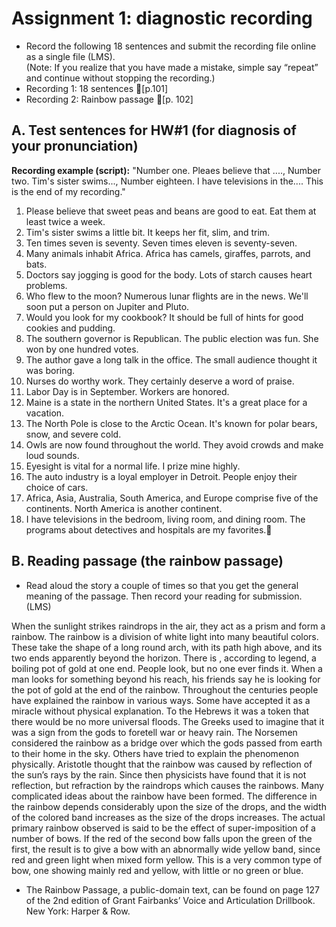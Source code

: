 # Assignment 1: diagnostic recording

+ Record the following 18 sentences and submit the recording file online as a single file (LMS).  
(Note: If you realize that you have made a mistake, simple say “repeat” and continue without stopping the recording.)
+ Recording 1: 18 sentences 🎈[p.101]
+ Recording 2: Rainbow passage 🎈[p. 102]

## A. Test sentences for HW#1 (for diagnosis of your pronunciation)

**Recording example (script):** "Number one. Pleaes believe that ...., Number two. Tim's sister swims..., Number eighteen. I have televisions in the.... This is the end of my recording."


1.	Please believe that sweet peas and beans are good to eat. Eat them at least twice a week. 
2.	Tim's sister swims a little bit. It keeps her fit, slim, and trim. 
3.	Ten times seven is seventy. Seven times eleven is seventy-seven. 
4.	Many animals inhabit Africa. Africa has camels, giraffes, parrots, and bats. 
5.	Doctors say jogging is good for the body. Lots of starch causes heart problems. 
6.	Who flew to the moon? Numerous lunar flights are in the news. We'll soon put a person on Jupiter and Pluto. 
7.	Would you look for my cookbook? It should be full of hints for good cookies and pudding. 
8.	The southern governor is Republican. The public election was fun. She won by one hundred votes. 
9.	The author gave a long talk in the office. The small audience thought it was boring. 
10.	Nurses do worthy work. They certainly deserve a word of praise.
11.	Labor Day is in September. Workers are honored. 
12.	Maine is a state in the northern United States. It's a great place for a vacation. 
13.	The North Pole is close to the Arctic Ocean. It's known for polar bears, snow, and severe cold. 
14.	Owls are now found throughout the world. They avoid crowds and make loud sounds. 
15.	Eyesight is vital for a normal life. I prize mine highly. 
16.	The auto industry is a loyal employer in Detroit. People enjoy their choice of cars. 
17.	Africa, Asia, Australia, South America, and Europe comprise five of the continents. North America is another continent. 
18. I have televisions in the bedroom, living room, and dining room. The programs about detectives and hospitals are my favorites.

## B. Reading passage (the rainbow passage)
* Read aloud the story a couple of times so that you get the general meaning of the passage. Then record your reading for submission. (LMS)

When the sunlight strikes raindrops in the air, they act as a prism and form a rainbow. The rainbow is a division of white light into many beautiful colors. These take the shape of a long round arch, with its path high above, and its two ends apparently beyond the horizon. There is , according to legend, a boiling pot of gold at one end. People look, but no one ever finds it. When a man looks for something beyond his reach, his friends say he is looking for the pot of gold at the end of the rainbow. Throughout the centuries people have explained the rainbow in various ways. Some have accepted it as a miracle without physical explanation. To the Hebrews it was a token that there would be no more universal floods. The Greeks used to imagine that it was a sign from the gods to foretell war or heavy rain. The Norsemen considered the rainbow as a bridge over which the gods passed from earth to their home in the sky. Others have tried to explain the phenomenon physically. Aristotle thought that the rainbow was caused by reflection of the sun’s rays by the rain. Since then physicists have found that it is not reflection, but refraction by the raindrops which causes the rainbows. Many complicated ideas about the rainbow have been formed. The difference in the rainbow depends considerably upon the size of the drops, and the width of the colored band increases as the size of the drops increases. The actual primary rainbow observed is said to be the effect of super-imposition of a number of bows. If the red of the second bow falls upon the green of the first, the result is to give a bow with an abnormally wide yellow band, since red and green light when mixed form yellow. This is a very common type of bow, one showing mainly red and yellow, with little or no green or blue. 

<The end>


- The Rainbow Passage, a public-domain text, can be found on page 127 of the 2nd edition of Grant Fairbanks’ Voice and Articulation Drillbook. New York: Harper & Row.
